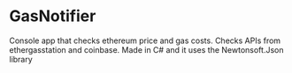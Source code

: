 # GasNotifier
Console app that checks ethereum price and gas costs. Checks APIs from ethergasstation and coinbase.
Made in C# and it uses the Newtonsoft.Json library
